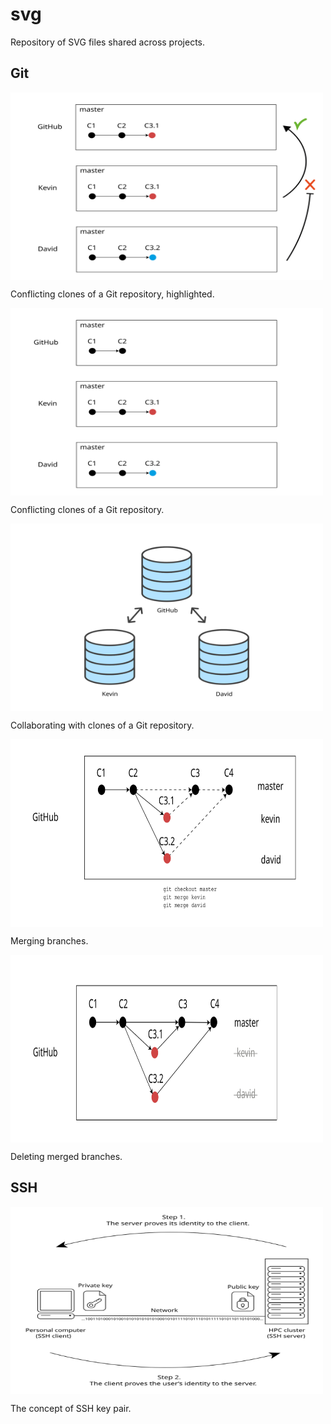 # svg

Repository of SVG files shared across projects.

## Git

<img src="images/git-branch-conflict-push.svg" alt="Conflicting clones of a Git repository (highlighted)." align="center" width="500" height="300">

Conflicting clones of a Git repository, highlighted.

<img src="images/git-branch-conflict.svg" alt="Conflicting clones of a Git repository." align="center" width="500" height="300">

Conflicting clones of a Git repository.

<img src="images/git-clone-collaboration.svg" alt="Collaborating with clones of a Git repository." width="500" align="center" height="300">

Collaborating with clones of a Git repository.

<img src="images/git-branch-merge.svg" alt="Merging branches." width="500" align="center" height="300">

Merging branches.

<img src="images/git-branch-merge-delete.svg" alt="Deleting merged branches." width="500" align="center" height="300">

Deleting merged branches.

## SSH

<img src="images/ssh-key-pair.svg" alt="The concept of SSH key pair." align="center" width="500" height="300">

The concept of SSH key pair.
